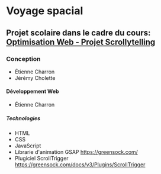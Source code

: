 # Voyage spacial
## Projet scolaire dans le cadre du cours: [Optimisation Web - Projet Scrollytelling](https://tim-montmorency.com/timdoc/582-424MO/projet-scrollytelling/)
### Conception
* Étienne Charron
* Jérémy Cholette
#### Développement Web
* Étienne Charron
##### Technologies
* HTML
* CSS
* JavaScript
* Librarie d'animation GSAP https://greensock.com/
* Plugiciel ScrollTrigger https://greensock.com/docs/v3/Plugins/ScrollTrigger
